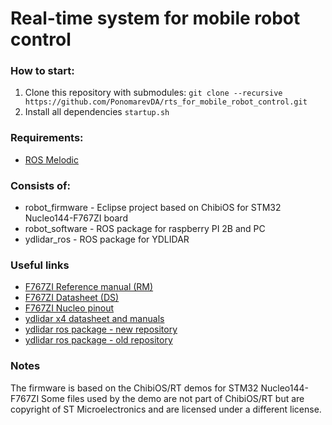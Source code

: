 # Real-time system for mobile robot control

### How to start:

1. Clone this repository with submodules:
`git clone --recursive https://github.com/PonomarevDA/rts_for_mobile_robot_control.git`
2. Install all dependencies
`startup.sh`

### Requirements:

- [ROS Melodic](http://wiki.ros.org/melodic)

### Consists of:

* robot_firmware - Eclipse project based on ChibiOS for STM32 Nucleo144-F767ZI board
* robot_software - ROS package for raspberry PI 2B and PC
* ydlidar_ros - ROS package for YDLIDAR

### Useful links

* [F767ZI Reference manual (RM)](http://www.st.com/content/ccc/resource/technical/document/reference_manual/group0/96/8b/0d/ec/16/22/43/71/DM00224583/files/DM00224583.pdf/jcr:content/translations/en.DM00224583.pdf)
* [F767ZI Datasheet (DS)](http://www.st.com/content/ccc/resource/technical/document/datasheet/group3/c5/37/9c/1d/a6/09/4e/1a/DM00273119/files/DM00273119.pdf/jcr:content/translations/en.DM00273119.pdf)
* [F767ZI Nucleo pinout](https://os.mbed.com/platforms/ST-Nucleo-F767ZI/)
* [ydlidar x4 datasheet and manuals](http://www.ydlidar.com/download/)
* [ydlidar ros package - new repository](https://github.com/YDLIDAR/ydlidar_ros/)
* [ydlidar ros package - old repository](https://github.com/EAIBOT/ydlidar/)

### Notes

The firmware is based on the ChibiOS/RT demos for STM32 Nucleo144-F767ZI
Some files used by the demo are not part of ChibiOS/RT but are copyright of
ST Microelectronics and are licensed under a different license.

